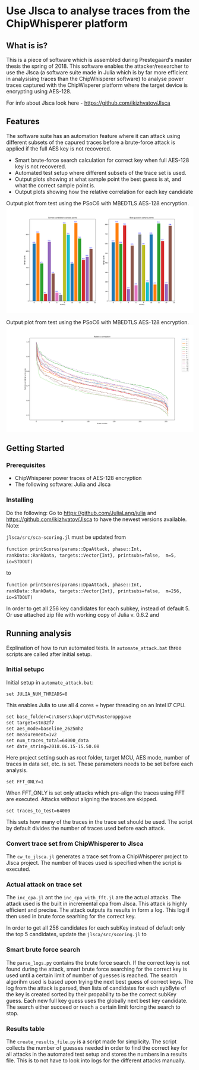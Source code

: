 # Use Jlsca to analyse traces from the ChipWhisperer platform

## What is is?
This is a piece of software which is assembled during Prestegaard's master thesis the spring of 2018. This software enables the attacker/researcher to use the Jlsca (a software suite made in Julia which is by far more efficient in analysising traces than the ChipWhisperer software) to analyse power traces captured with the ChipWisperer platform where the target device is encrypting using AES-128. 

For info about Jlsca look here - https://github.com/ikizhvatov/Jlsca

## Features

The software suite has an automation feature where it can attack using different subsets of the capured traces before a brute-force attack is applied if the full AES key is not recovered. 

* Smart brute-force search calculation for correct key when full AES-128 key is not recovered.
* Automated test setup where different subsets of the trace set is used.
* Output plots showing at what sample point the best guess is at, and what the correct sample point is.
* Output plots showing how the relative correlation for each key candidate

Output plot from test using the PSoC6 with MBEDTLS AES-128 encryption.
![](images/1200_samples_1000_traces_with_fft_start200_end600_shift100_corval0.3_from10_to1000_inc_cpa_jlsca.png "Example of output plot, showing sample point of key guesses after the trace is trimmed in the inc_cpa attack.")

Output plot from test using the PSoC6 with MBEDTLS AES-128 encryption.
![](images/1200_samples_1000_traces_with_fft_start200_end600_shift100_corval0.3_from10_to1000_inc_cpa_jlsca_correlation.png "Example of output plot, showing relative correlation for each key byte.")

## Getting Started

### Prerequisites
* ChipWhisperer power traces of AES-128 encryption
* The following software: Julia and Jlsca 


### Installing
Do the following:
Go to https://github.com/JuliaLang/julia and https://github.com/ikizhvatov/Jlsca to have the newest versions available. 
Note:

`jlsca/src/sca-scoring.jl` must be updated from 

`function printScores(params::DpaAttack, phase::Int, rankData::RankData, targets::Vector{Int}, printsubs=false,  m=5, io=STDOUT) `

to 

`function printScores(params::DpaAttack, phase::Int, rankData::RankData, targets::Vector{Int}, printsubs=false,  m=256, io=STDOUT)` 

In order to get all 256 key candidates for each subkey, instead of default 5. 
Or use attached zip file with working copy of Julia v. 0.6.2 and 

## Running analysis
Explination of how to run automated tests.
In `automate_attack.bat` three scripts are called after initial setup. 

### Initial setupc
Initial setup in `automate_attack.bat`:
```
set JULIA_NUM_THREADS=8
```
This enables Julia to use all 4 cores + hyper threading on an Intel I7 CPU. 

```
set base_folder=C:\Users\hapr\GIT\Masteroppgave
set target=stm32f7
set aes_mode=baseline_2625mhz
set measurement=1v2
set num_traces_total=64000_data
set date_string=2018.06.15-15.50.08
```
Here project setting such as root folder, target MCU, AES mode, number of traces in data set, etc. is set. 
These parameters needs to be set before each analysis.

```
set FFT_ONLY=1
```
When FFT_ONLY is set only attacks which pre-align the traces using FFT are executed. Attacks without aligning the traces are skipped.  


```
set traces_to_test=64000
```
This sets how many of the traces in the trace set should be used. 
The script by default divides the number of traces used before each attack. 

### Convert trace set from ChipWhisperer to Jlsca
The `cw_to_jlsca.jl` generates a trace set from a ChipWhisperer project to Jlsca project.
The number of traces used is specified when the script is executed. 

### Actual attack on trace set
The `inc_cpa.jl` ant the `inc_cpa_with_fft.jl` are the actual attacks.
The attack used is the built in incremental cpa from Jlsca.
This attack is highly efficient and precise.
The attack outputs its results in form a log. This log if then used in brute force searhing for the correct key.

In order to get all 256 candidates for each subKey instead of default only the top 5 candidates, update the `jlsca/src/scoring.jl` to 

### Smart brute force search
The `parse_logs.py` contains the brute force search. If the correct key is not found during the attack, smart brute force searching for the correct key is used until a certain limit of number of guesses is reached. The search algorihm used is based upon trying the next best guess of correct keys. The log from the attack is parsed, then lists of candidates for each sybByte of the key is created sorted by their propability to be the correct subKey guess. Each new full key guess uses the globally next best key candidate. The search either succeed or reach a certain limit forcing the search to stop.

### Results table
The `create_results_file.py` is a script made for simplicity. The script collects the number of guesses needed in order to find the correct key for all attacks in the automated test setup and stores the numbers in a results file. This is to not have to look into logs for the different attacks manually.

